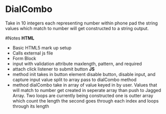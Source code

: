 # DialCombo
Take in 10 integers each representing number within phone pad the string values which match to number will get constructed to a string output.

#Notes
**HTML**
- Basic HTML5 mark up setup
- Calls external js file
- Form Block 
- input with validation attribute maxlength, pattern, and required
- attach click listener to submit button
**JS**
- method init takes in button element disable button, disable input, and capture input value split to array pass to dialCombo method
- method dialCombo take in array of value keyed in by user. Values that will match to number get created in seperate array than push to Jagged Array. Two loops are currently being constructed one is outter array which count the length the second goes through each index and loops through its length 


